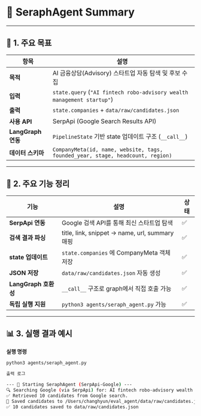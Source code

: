 # 🧭 SeraphAgent Summary

---

## 🚀 1. 주요 목표

| 항목 | 설명 |
|------|------|
| **목적** | AI 금융상담(Advisory) 스타트업 자동 탐색 및 후보 수집 |
| **입력** | `state.query` (`"AI fintech robo-advisory wealth management startup"`) |
| **출력** | `state.companies` + `data/raw/candidates.json` |
| **사용 API** | SerpApi (Google Search Results API) |
| **LangGraph 연동** | `PipelineState` 기반 state 업데이트 구조 (`__call__`) |
| **데이터 스키마** | `CompanyMeta(id, name, website, tags, founded_year, stage, headcount, region)` |

---

## 🧠 2. 주요 기능 정리

| 기능 | 설명 | 상태 |
|------|------|------|
| **SerpApi 연동** | Google 검색 API를 통해 최신 스타트업 탐색 | ✅ |
| **검색 결과 파싱** | title, link, snippet → name, url, summary 매핑 | ✅ |
| **state 업데이트** | `state.companies` 에 CompanyMeta 객체 저장 | ✅ |
| **JSON 저장** | `data/raw/candidates.json` 자동 생성 | ✅ |
| **LangGraph 호환성** | `__call__` 구조로 graph에서 직접 호출 가능 | ✅ |
| **독립 실행 지원** | `python3 agents/seraph_agent.py` 가능 | ✅ |

---

## 📊 3. 실행 결과 예시

**실행 명령**
```bash
python3 agents/seraph_agent.py

출력 로그

--- 🚀 Starting SeraphAgent (SerpApi-Google) ---
🔍 Searching Google (via SerpApi) for: AI fintech robo-advisory wealth management startup
✅ Retrieved 10 candidates from Google search.
💾 Saved candidates to /Users/changhyun/eval_agent/data/raw/candidates.json
✅ 10 candidates saved to data/raw/candidates.json

